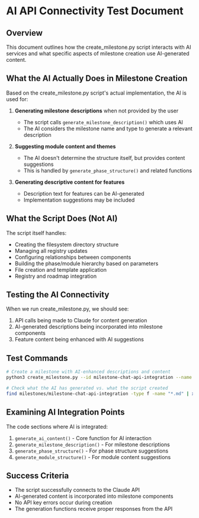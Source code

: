 # AI API Connectivity Test Document

## Overview
This document outlines how the create_milestone.py script interacts with AI services and what specific aspects of milestone creation use AI-generated content.

## What the AI Actually Does in Milestone Creation

Based on the create_milestone.py script's actual implementation, the AI is used for:

1. **Generating milestone descriptions** when not provided by the user
   - The script calls `generate_milestone_description()` which uses AI
   - The AI considers the milestone name and type to generate a relevant description

2. **Suggesting module content and themes**
   - The AI doesn't determine the structure itself, but provides content suggestions
   - This is handled by `generate_phase_structure()` and related functions

3. **Generating descriptive content for features**
   - Description text for features can be AI-generated
   - Implementation suggestions may be included

## What the Script Does (Not AI)

The script itself handles:
- Creating the filesystem directory structure
- Managing all registry updates
- Configuring relationships between components
- Building the phase/module hierarchy based on parameters
- File creation and template application
- Registry and roadmap integration

## Testing the AI Connectivity

When we run create_milestone.py, we should see:

1. API calls being made to Claude for content generation
2. AI-generated descriptions being incorporated into milestone components
3. Feature content being enhanced with AI suggestions

## Test Commands

```bash
# Create a milestone with AI-enhanced descriptions and content
python3 create_milestone.py --id milestone-chat-api-integration --name "Chat API Integration" --description "Integrating chat UI with backend AI services" --phases 3

# Check what the AI has generated vs. what the script created
find milestones/milestone-chat-api-integration -type f -name "*.md" | xargs cat
```

## Examining AI Integration Points

The code sections where AI is integrated:

1. `generate_ai_content()` - Core function for AI interaction
2. `generate_milestone_description()` - For milestone descriptions
3. `generate_phase_structure()` - For phase structure suggestions
4. `generate_module_structure()` - For module content suggestions

## Success Criteria
- The script successfully connects to the Claude API
- AI-generated content is incorporated into milestone components
- No API key errors occur during creation
- The generation functions receive proper responses from the API